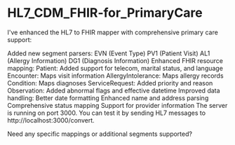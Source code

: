 # HL7_CDM_FHIR-for_PrimaryCare

I've enhanced the HL7 to FHIR mapper with comprehensive primary care support:

Added new segment parsers:
EVN (Event Type)
PV1 (Patient Visit)
AL1 (Allergy Information)
DG1 (Diagnosis Information)
Enhanced FHIR resource mapping:
Patient: Added support for telecom, marital status, and language
Encounter: Maps visit information
AllergyIntolerance: Maps allergy records
Condition: Maps diagnoses
ServiceRequest: Added priority and reason
Observation: Added abnormal flags and effective datetime
Improved data handling:
Better date formatting
Enhanced name and address parsing
Comprehensive status mapping
Support for provider information
The server is running on port 3000. 
You can test it by sending HL7 messages to http://localhost:3000/convert.

Need any specific mappings or additional segments supported?
